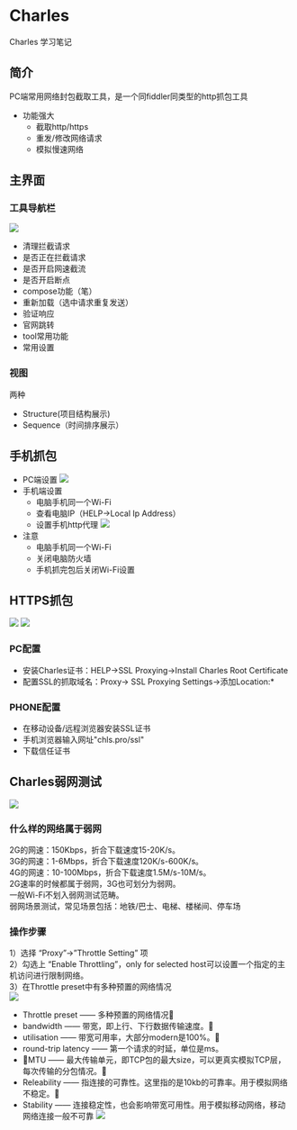 # Charles
Charles 学习笔记
## 简介
PC端常用网络封包截取工具，是一个同fiddler同类型的http抓包工具
* 功能强大
    * 截取http/https
    * 重发/修改网络请求
    * 模拟慢速网络
## 主界面
### 工具导航栏
![](./images/导航栏.png)
* 清理拦截请求
* 是否正在拦截请求
* 是否开启网速截流
* 是否开启断点
* compose功能（笔）
* 重新加载（选中请求重复发送）
* 验证响应
* 官网跳转
* tool常用功能
* 常用设置
### 视图
两种
* Structure(项目结构展示)
* Sequence（时间排序展示）
## 手机抓包
* PC端设置
![](./images/手机抓包1.png)
* 手机端设置
    * 电脑手机同一个Wi-Fi
    * 查看电脑IP（HELP->Local Ip Address）
    * 设置手机http代理
    ![](./images/手机抓包2.png)
* 注意
    * 电脑手机同一个Wi-Fi
    * 关闭电脑防火墙
    * 手机抓完包后关闭Wi-Fi设置
## HTTPS抓包
 ![](./images/HTTPS.png)
 ![](./images/HTTPS2.png)
### PC配置
* 安装Charles证书：HELP->SSL Proxying->Install Charles Root Certificate
* 配置SSL的抓取域名：Proxy-> SSL Proxying Settings->添加Location:*
### PHONE配置
* 在移动设备/远程浏览器安装SSL证书
* 手机浏览器输入网址"chls.pro/ssl"
* 下载信任证书
## Charles弱网测试
![](./images/网络测试.png)
### 什么样的网络属于弱网
2G的网速：150Kbps，折合下载速度15-20K/s。   
3G的网速：1-6Mbps，折合下载速度120K/s-600K/s。   
4G的网速：10-100Mbps，折合下载速度1.5M/s-10M/s。   
2G速率的时候都属于弱网，3G也可划分为弱网。    
一般Wi-Fi不划入弱网测试范畴。   
弱网场景测试，常见场景包括：地铁/巴士、电梯、楼梯间、停车场
### 操作步骤
1）选择 “Proxy”->”Throttle Setting” 项   
2）勾选上 “Enable Throttling”，only for selected host可以设置一个指定的主机访问进行限制网络。   
3）在Throttle preset中有多种预置的网络情况   
![](./images/弱网.png)
* Throttle preset —— 多种预置的网络情况
* bandwidth —— 带宽，即上行、下行数据传输速度。
* utilisation —— 带宽可用率，大部分modern是100%。
* round-trip latency —— 第一个请求的时延，单位是ms。
* MTU —— 最大传输单元，即TCP包的最大size，可以更真实模拟TCP层，每次传输的分包情况。
* Releability —— 指连接的可靠性。这里指的是10kb的可靠率。用于模拟网络不稳定。
* Stability —— 连接稳定性，也会影响带宽可用性。用于模拟移动网络，移动网络连接一般不可靠
![](./images/网络测试.png)









